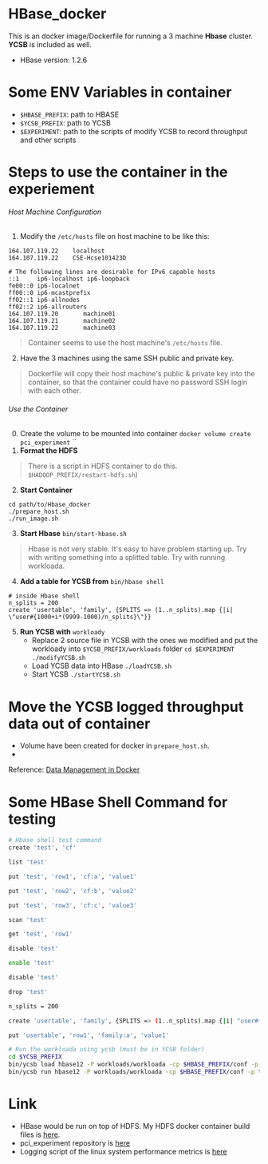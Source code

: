 # HBase_docker
This is an docker image/Dockerfile for running a 3 machine **Hbase** cluster.
**YCSB** is included as well.
- HBase version: 1.2.6

# Some ENV Variables in container
- `$HBASE_PREFIX`: path to HBASE
- `$YCSB_PREFIX`: path to YCSB
- `$EXPERIMENT`: path to the scripts of modify YCSB to record throughput and other scripts

# Steps to use the container in the experiement
###### Host Machine Configuration
1. Modify the `/etc/hosts` file on host machine to be like this:
  ```
  164.107.119.22	localhost
  164.107.119.22	CSE-Hcse101423D

  # The following lines are desirable for IPv6 capable hosts
  ::1     ip6-localhost ip6-loopback
  fe00::0 ip6-localnet
  ff00::0 ip6-mcastprefix
  ff02::1 ip6-allnodes
  ff02::2 ip6-allrouters
  164.107.119.20       machine01
  164.107.119.21       machine02
  164.107.119.22       machine03
  ```
  > Container seems to use the host machine's `/etc/hosts` file.
2. Have the 3 machines using the same SSH public and private key.
  > Dockerfile will copy their host machine's public & private key into the container, so that the container could have no password SSH login with each other.


###### Use the Container
0. Create the volume to be mounted into container
  `docker volume create pci_experiment`
  ``
1. **Format the HDFS** 
  > There is a script in HDFS container to do this. `$HADOOP_PREFIX/restart-hdfs.sh`)

2. **Start Container**
  ```
  cd path/to/Hbase_docker
  ./prepare_host.sh
  ./run_image.sh
  ```

3. **Start Hbase** `bin/start-hbase.sh`
  > Hbase is not very stable. It's easy to have problem starting up.
  > Try with writing something into a splitted table. 
  > Try with running workloada. 

4. **Add a table for YCSB from** `bin/hbase shell`
  ```
  # inside Hbase shell
  n_splits = 200
  create 'usertable', 'family', {SPLITS => (1..n_splits).map {|i| \"user#{1000+i*(9999-1000)/n_splits}\"}}
  ```
5. **Run YCSB with** `workloady`
    - Replace 2 source file in YCSB with the ones we modified and put the workloady into `$YCSB_PREFIX/workloads` folder
      `cd $EXPERIMENT`
      `./modifyYCSB.sh`
    - Load YCSB data into HBase
      `./loadYCSB.sh`
    - Start YCSB
      `./startYCSB.sh`


# Move the YCSB logged throughput data out of container
 - Volume have been created for docker in `prepare_host.sh`.
 - 
Reference: [Data Management in Docker](https://docs.docker.com/engine/admin/volumes/#more-details-about-mount-types) 

# Some HBase Shell Command for testing
```bash
# Hbase shell test command
create 'test', 'cf'

list 'test'

put 'test', 'row1', 'cf:a', 'value1'

put 'test', 'row2', 'cf:b', 'value2'

put 'test', 'row3', 'cf:c', 'value3'

scan 'test'

get 'test', 'row1'

disable 'test'

enable 'test'

disable 'test'

drop 'test'

n_splits = 200

create 'usertable', 'family', {SPLITS => (1..n_splits).map {|i| "user#{1000+i*(9999-1000)/n_splits}"}}

put 'usertable', 'row1', 'family:a', 'value1'

# Run the workloada using ycsb (must be in YCSB folder)
cd $YCSB_PREFIX
bin/ycsb load hbase12 -P workloads/workloada -cp $HBASE_PREFIX/conf -p table=usertable -p columnfamily=family
bin/ycsb run hbase12 -P workloads/workloada -cp $HBASE_PREFIX/conf -p table=usertable -p columnfamily=family
```

# Link
- HBase would be run on top of HDFS. My HDFS docker container build files is [here](https://github.com/RoshanPAN/hadoop_docker).
- pci_experiment repository is [here](https://github.com/RoshanPAN/pci_experiment)
- Logging script of the linux system performance metrics is [here](https://github.com/guihaomin/getSysInfo)
